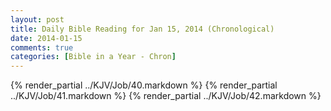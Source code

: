 ```yaml
---
layout: post
title: Daily Bible Reading for Jan 15, 2014 (Chronological)
date: 2014-01-15
comments: true
categories: [Bible in a Year - Chron]
---
```

{% render_partial ../KJV/Job/40.markdown %}
{% render_partial ../KJV/Job/41.markdown %}
{% render_partial ../KJV/Job/42.markdown %}

